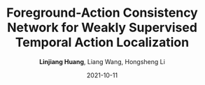 ---
title: "Foreground-Action Consistency Network for Weakly Supervised Temporal Action Localization"
teaser: ICCV2021.png
date: 2021-10-11
author: <b>Linjiang Huang</b>, Liang Wang, Hongsheng Li
venue: 'International Conference on Computer Vision (ICCV)'
paperurl: https://www.nature.com/articles/s44172-024-00272-7
codeurl: https://github.com/LeonHLJ/FAC-Net
---